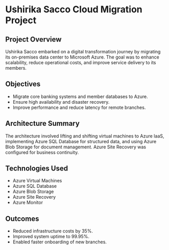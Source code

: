 # Ushirika Sacco Cloud Migration Project

## Project Overview
Ushirika Sacco embarked on a digital transformation journey by migrating its on-premises data center to Microsoft Azure. The goal was to enhance scalability, reduce operational costs, and improve service delivery to its members.

## Objectives
- Migrate core banking systems and member databases to Azure.
- Ensure high availability and disaster recovery.
- Improve performance and reduce latency for remote branches.

## Architecture Summary
The architecture involved lifting and shifting virtual machines to Azure IaaS, implementing Azure SQL Database for structured data, and using Azure Blob Storage for document management. Azure Site Recovery was configured for business continuity.

## Technologies Used
- Azure Virtual Machines
- Azure SQL Database
- Azure Blob Storage
- Azure Site Recovery
- Azure Monitor

## Outcomes
- Reduced infrastructure costs by 35%.
- Improved system uptime to 99.95%.
- Enabled faster onboarding of new branches.
